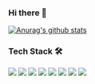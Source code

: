 ### Hi there 👋

[![Anurag's github stats](https://github-readme-stats.vercel.app/api?username=git-jane-hub)](https://github.com/anuraghazra/github-readme-stats)

### Tech Stack 🛠
<img src="https://img.shields.io/badge/Java-DA1C1F?style=flat-square&logo=Java&logoColor=white"/></a>
<img src="https://img.shields.io/badge/Javascript-EFD81F?style=flat-square&logo=JavaScript&logoColor=white"/></a>
<img src="https://img.shields.io/badge/jQuery-0865AC?style=flat-square&logo=jQuery&logoColor=white"/></a>
<img src="https://img.shields.io/badge/CSS3-1B84C1?style=flat-square&logo=CSS3&logoColor=white"/></a>
<img src="https://img.shields.io/badge/HTML5-E96229?style=flat-square&logo=HTML5&logoColor=white"/></a>
<img src="https://img.shields.io/badge/Spring-6AAD3C?style=flat-square&logo=Spring&logoColor=white"/></a>
<img src="https://img.shields.io/badge/MySQL-005E86?style=flat-square&logo=MySQL&logoColor=white"/></a>
<img src="https://img.shields.io/badge/Oracle-red?style=flat-square&logo=Oracle&logoColor=white"/></a>

<!--<img src="https://img.shields.io/badge/Python-376D9D?style=flat-square&logo=Python&logoColor=white"/></a>-->

<!--
**git-jane-hub/git-jane-hub** is a ✨ _special_ ✨ repository because its `README.md` (this file) appears on your GitHub profile.

Here are some ideas to get you started:

- 🔭 I’m currently working on ...
- 🌱 I’m currently learning ...
- 👯 I’m looking to collaborate on ...
- 🤔 I’m looking for help with ...
- 💬 Ask me about ...
- 📫 How to reach me: ...
- 😄 Pronouns: ...
- ⚡ Fun fact: ...
-->
